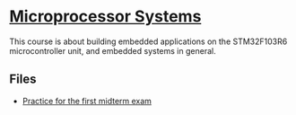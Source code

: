# [Microprocessor Systems](https://siwiki.rs/wiki/Микропроцесорски_системи)

This course is about building embedded applications on the STM32F103R6
microcontroller unit, and embedded systems in general.

## Files
- [Practice for the first midterm exam](./po1)
